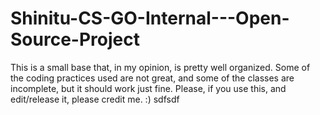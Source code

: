 # Shinitu-CS-GO-Internal---Open-Source-Project
This is a small base that, in my opinion, is pretty well organized. Some of the coding practices used are not great, and some of the classes are incomplete, but it should work just fine. Please, if you use this, and edit/release it, please credit me. :)
sdfsdf
